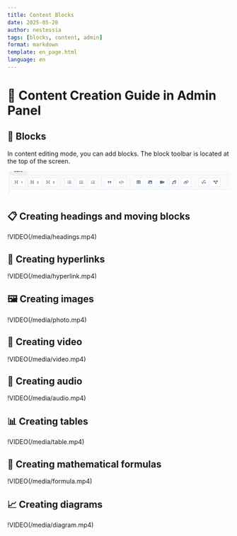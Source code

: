 ```yaml
---
title: Content Blocks
date: 2025-05-20
author: nestessia
tags: [blocks, content, admin]
format: markdown
template: en_page.html
language: en
---
```


# 📝 Content Creation Guide in Admin Panel

## 🧱 Blocks
In content editing mode, you can add blocks. The block toolbar is located at the top of the screen.


![Toolbar](/media/toolbar.png)


## 📋 Creating headings and moving blocks


!VIDEO(/media/headings.mp4)


## 🔗 Creating hyperlinks


!VIDEO(/media/hyperlink.mp4)


## 🖼️ Creating images


!VIDEO(/media/photo.mp4)


## 🎥 Creating video

!VIDEO(/media/video.mp4)

## 🎵 Creating audio

!VIDEO(/media/audio.mp4)

## 📊 Creating tables

!VIDEO(/media/table.mp4)

## 📐 Creating mathematical formulas

!VIDEO(/media/formula.mp4)

## 📈 Creating diagrams

!VIDEO(/media/diagram.mp4) 
